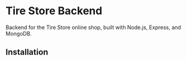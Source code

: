 # Tire Store Backend

Backend for the Tire Store online shop, built with Node.js, Express, and MongoDB.

## Installation
